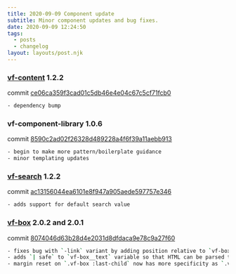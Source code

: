 ```yaml
---
title: 2020-09-09 Component update
subtitle: Minor component updates and bug fixes.
date: 2020-09-09 12:24:50
tags:
  - posts
  - changelog
layout: layouts/post.njk
---
```


### [vf-content](https://visual-framework.github.io/vf-core/components/vf-content/) 1.2.2

commit [ce06ca359f3cad01c5db46e4e04c67c5cf71fcb0](https://github.com/visual-framework/vf-core/commit/ce06ca359f3cad01c5db46e4e04c67c5cf71fcb0)

```bash
- dependency bump
```

### vf-component-library 1.0.6

commit [8590c2ad02f26328d489228a4f6f39a11aebb913](https://github.com/visual-framework/vf-core/commit/8590c2ad02f26328d489228a4f6f39a11aebb913)

```bash
- begin to make more pattern/boilerplate guidance
- minor templating updates
```

### [vf-search](https://visual-framework.github.io/vf-core/components/vf-search/) 1.2.2

commit [ac13156044ea6101e8f947a905aede597757e346](https://github.com/visual-framework/vf-core/commit/ac13156044ea6101e8f947a905aede597757e346)

```bash
- adds support for default search value
```

### [vf-box](https://visual-framework.github.io/vf-core/components/vf-box/) 2.0.2 and 2.0.1

commit [8074046d63b28d4e2031d8dfdaca9e78c9a27f60](https://github.com/visual-framework/vf-core/commit/8074046d63b28d4e2031d8dfdaca9e78c9a27f60)

```bash
- fixes bug with `-link` variant by adding position relative to `vf-box`
- adds `| safe` to `vf-box__text` variable so that HTML can be parsed through.
- margin reset on `.vf-box :last-child` now has more specificity as `.vf-box > :last-child`
```
